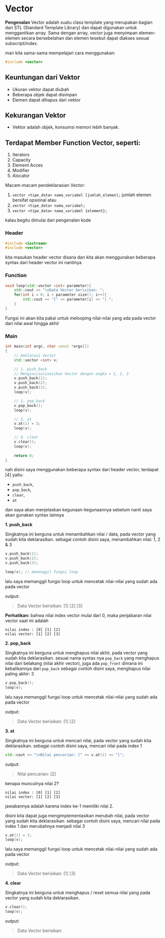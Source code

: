# Vector
**Pengenalan** Vector adalah suatu class template yang merupakan bagian dari STL (Standard Template Library) dan dapat digunakan untuk menggantikan array. Sama dengan array, vector juga menyimpan elemen-elemen secara bersebelahan dan elemen tesebut dapat diakses sesuai subscript/index.

mari kita sama-sama mempelajari cara menggunakan:
```cpp
#include <vector>
```

## Keuntungan dari Vektor
- Ukuran vektor dapat diubah
- Beberapa objek dapat disimpan
- Elemen dapat dihapus dari vektor

## Kekurangan Vektor
- Vektor adalah objek, konsumsi memori lebih banyak.

## Terdapat Member Function Vector, seperti:
1. Iterators
2. Capacity
3. Element Acces
4. Modifier
5. Alocator

Macam-macam pendeklarasian Vector:
1. `vector <tipe_data> nama_variabel [jumlah_elemen];` jumlah elemen bersifat opsional atau 
2. `vector <tipe_data> nama_variabel;`
3. `vector <tipe_data> nama_variabel {element};`

kalau begitu dimulai dari pengenalan kode

### Header
```cpp
#include <iostream> 
#include <vector>
```
kita masukan header vector disana dan kita akan menggunakan beberapa syntax dari header vector ini nantinya

### Function
```cpp
void loop(std::vector <int> parameter){
    std::cout << "\nData Vector berisikan: ";
    for(int i = 0; i < parameter.size(); i++){
        std::cout << "[" << parameter[i] << "] ";
    }
}
```
Fungsi ini akan kita pakai untuk melooping nilai-nilai yang ada pada vector dari nilai awal hingga akhir

### Main
```cpp
int main(int argc, char const *argv[])
{
    // Deklarasi Vector
    std::vector <int> v;

    // 1. push_back
    // Menginisialisasikan Vector dengan angka = 1, 2, 3
    v.push_back(1);
    v.push_back(2);
    v.push_back(3);
    loop(v);

    // 2. pop_back
    v.pop_back();
    loop(v);

    // 3. at
    v.at(1) = 3;
    loop(v);

    // 4. clear
    v.clear();
    loop(v);
    
    return 0;
}
```
nah disini saya menggunakan beberapa syntax dari header vector, terdapat [4] yaitu: 
- `push_back`, 
- `pop_back`, 
- `clear`, 
- `at`

dan saya akan menjelaskan kegunaan-kegunaannya sebelum nanti saya akan gunakan syntax lainnya

**1. push_back**

Singkatnya ini berguna untuk menambahkan nilai / data, pada vector yang sudah kita deklarasikan.
sebagai contoh disini saya, menambahkan nilai: 1, 2 & 3
```cpp
v.push_back(1);
v.push_back(2);
v.push_back(3);

loop(v); // memanggil fungsi loop
```
lalu saya memanggil fungsi loop untuk mencetak nilai-nilai yang sudah ada pada vector

output:
> Data Vector berisikan: [1] [2] [3]

**Perhatikan:**
bahwa nilai index vector mulai dari 0, maka penjabaran nilai vector saat ini adalah

```
nilai index : [0] [1] [2]
nilai vector: [1] [2] [3]
```

**2. pop_back**

Singkatnya ini berguna untuk menghapus nilai akhir, pada vector yang sudah kita deklarasikan.
sesuai nama syntax nya `pop_back` yang menghapus nilai dari belakang (nilai akhir vector), 
juga ada `pop_front` dimana ini kebalikannya dari `pop_back`
sebagai contoh disini saya, menghapus nilai paling akhir: 3
```cpp
v.pop_back();
loop(v);
```
lalu saya memanggil fungsi loop untuk mencetak nilai-nilai yang sudah ada pada vector

output:
> Data Vector berisikan: [1] [2] 

**3. at**

Singkatnya ini berguna untuk mencari nilai, pada vector yang sudah kita deklarasikan.
sebagai contoh disini saya, mencari nilai pada index 1
```cpp
std::cout << "\nNilai pencarian: [" << v.at(1) << "]";
```

output:
> Nilai pencarian: [2]

kenapa munculnya nilai 2?

```
nilai index : [0] [1] [2]
nilai vector: [1] [2] [3]
```

jawabannya adalah karena index ke-1 memiliki nilai 2.

disini kita dapat juga mengimplementasikan merubah nilai, pada vector yang sudah kita deklarasikan.
sebagai contoh disini saya, mencari nilai pada index 1 dan merubahnya menjadi nilai 3
```cpp
v.at(1) = 3;
loop(v);
```

lalu saya memanggil fungsi loop untuk mencetak nilai-nilai yang sudah ada pada vector

output:
> Data Vector berisikan: [1] [3] 

**4. clear**

Singkatnya ini berguna untuk menghapus / reset semua nilai yang pada vector yang sudah kita deklarasikan.
```cpp
v.clear();
loop(v);
```

output:
> Data Vector berisikan:
